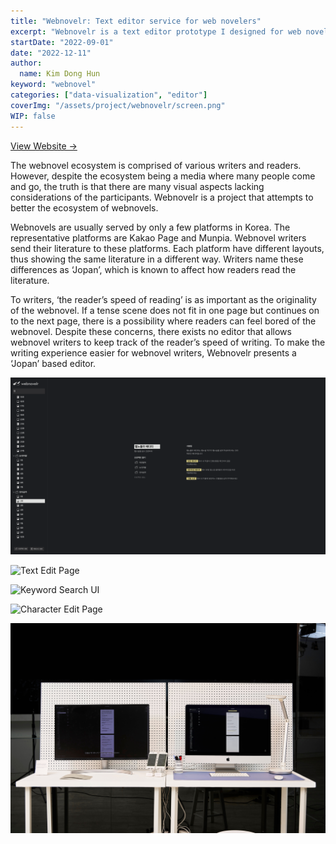 ```yaml
---
title: "Webnovelr: Text editor service for web novelers"
excerpt: "Webnovelr is a text editor prototype I designed for web novelers. To figure out the necessary features of the service, I conducted an interview on experts and created a prototype website for the editor based the research"
startDate: "2022-09-01"
date: "2022-12-11"
author:
  name: Kim Dong Hun
keyword: "webnovel"
categories: ["data-visualization", "editor"]
coverImg: "/assets/project/webnovelr/screen.png"
WIP: false
---
```


[View Website →](https://hunkim98.github.io/webnovelr/)

The webnovel ecosystem is comprised of various writers and readers. However, despite the ecosystem being a media where many people come and go, the truth is that there are many visual aspects lacking considerations of the participants. Webnovelr is a project that attempts to better the ecosystem of webnovels.

Webnovels are usually served by only a few platforms in Korea. The representative platforms are Kakao Page and Munpia. Webnovel writers send their literature to these platforms. Each platform have different layouts, thus showing the same literature in a different way. Writers name these differences as ‘Jopan’, which is known to affect how readers read the literature.

To writers, ‘the reader’s speed of reading’ is as important as the originality of the webnovel. If a tense scene does not fit in one page but continues on to the next page, there is a possibility where readers can feel bored of the webnovel. Despite these concerns, there exists no editor that allows webnovel writers to keep track of the reader’s speed of writing. To make the writing experience easier for webnovel writers, Webnovelr presents a ‘Jopan’ based editor.

![Home Screen](/assets/project/webnovelr/home.png)

![Text Edit Page](/assets/project/webnovelr/edit.png)

![Keyword Search UI](/assets/project/webnovelr/keyword_search.png)


![Character Edit Page](/assets/project/webnovelr/character_list.png)


![Exhibition at Seoul National University](/assets/project/webnovelr/installation.jpg)
